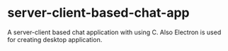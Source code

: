 # server-client-based-chat-app
A server-client based chat application with using C. Also Electron is used for creating desktop application.

